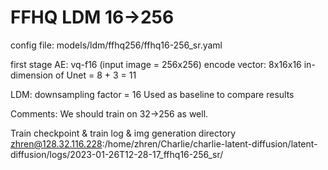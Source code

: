 # FFHQ LDM 16->256
config file: models/ldm/ffhq256/ffhq16-256_sr.yaml

first stage AE: 
vq-f16 (input image = 256x256)
encode vector: 8x16x16
in-dimension of Unet = 8 + 3 = 11

LDM:
downsampling factor = 16
Used as baseline to compare results

Comments: 
We should train on 32->256 as well.

Train checkpoint & train log & img generation directory
zhren@128.32.116.228:/home/zhren/Charlie/charlie-latent-diffusion/latent-diffusion/logs/2023-01-26T12-28-17_ffhq16-256_sr/